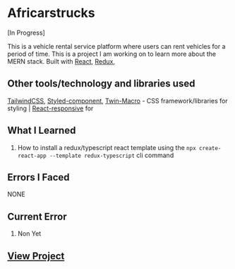 # Africarstrucks

[In Progress]

This is a vehicle rental service platform where users can rent vehicles for a period of time. This is a project I am working on to learn more about the MERN stack. Built with [React](https://reactjs.org/), [Redux](https://redux.js.org/),

## Other tools/technology and libraries used

 [TailwindCSS](https://tailwindcss.com/), [Styled-component](https://styled-components.com/), [Twin-Macro](https://www.npmjs.com/package/twin.macro) - CSS framework/libraries for styling | [React-responsive](https://www.npmjs.com/package/react-responsive) for

## What I Learned

  1. How to install a redux/typescript react template using the `npx create-react-app --template redux-typescript` cli command

## Errors I Faced

  NONE

## Current Error
  
  1. Non Yet

## [View Project](https://africarstrucks.vercel.app/)
